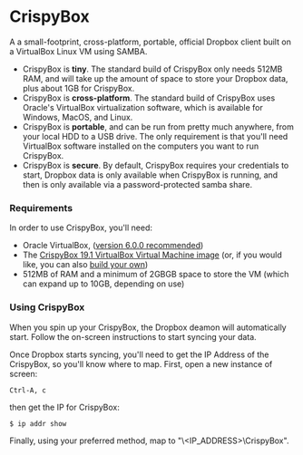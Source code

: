 # CrispyBox
A a small-footprint, cross-platform, portable, official Dropbox client built on a VirtualBox Linux VM using SAMBA.

* CrispyBox is **tiny**. The standard build of CrispyBox only needs 512MB RAM, and will take up the amount of space to store your Dropbox data, plus about 1GB for CrispyBox.
* CrispyBox is **cross-platform**. The standard build of CrispyBox uses Oracle's VirtualBox virtualization software, which is available for Windows, MacOS, and Linux.
* CrispyBox is **portable**, and can be run from pretty much anywhere, from your local HDD to a USB drive. The only requirement is that you'll need VirtualBox software installed on the computers you want to run CrispyBox.
* CrispyBox is **secure**. By default, CrispyBox requires your credentials to start, Dropbox data is only available when CrispyBox is running, and then is only available via a password-protected samba share.

### Requirements
In order to use CrispyBox, you'll need:
* Oracle VirtualBox, ([version 6.0.0 recommended](https://www.virtualbox.org/wiki/Downloads))
* The [CrispyBox 19.1 VirtualBox Virtual Machine image](https://github.com/APrettyCoolProgram/CrispyBox/releases/tag/19.1) (or, if you would like, you can also [build your own](https://github.com/APrettyCoolProgram/CrispyBox/blob/master/Building-CrispyBox-from-scratch.md))
* 512MB of RAM and a minimum of 2GBGB space to store the VM (which can expand up to 10GB, depending on use)

### Using CrispyBox
When you spin up your CrispyBox, the Dropbox deamon will automatically start. Follow the on-screen instructions to start syncing your data.

Once Dropbox starts syncing, you'll need to get the IP Address of the CrispyBox, so you'll know where to map. First, open a new instance of screen:

```Ctrl-A, c```

then get the IP for CrispyBox:

```$ ip addr show```

Finally, using your preferred method, map to "\\<IP_ADDRESS>\CrispyBox". 